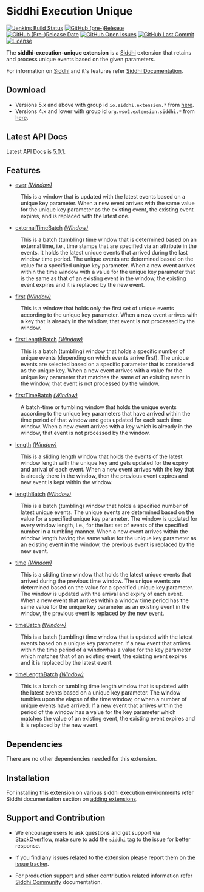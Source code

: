 Siddhi Execution Unique
======================================

  [![Jenkins Build Status](https://wso2.org/jenkins/job/siddhi/job/siddhi-execution-unique/badge/icon)](https://wso2.org/jenkins/job/siddhi/job/siddhi-execution-unique/)
  [![GitHub (pre-)Release](https://img.shields.io/github/release/siddhi-io/siddhi-execution-unique/all.svg)](https://github.com/siddhi-io/siddhi-execution-unique/releases)
  [![GitHub (Pre-)Release Date](https://img.shields.io/github/release-date-pre/siddhi-io/siddhi-execution-unique.svg)](https://github.com/siddhi-io/siddhi-execution-unique/releases)
  [![GitHub Open Issues](https://img.shields.io/github/issues-raw/siddhi-io/siddhi-execution-unique.svg)](https://github.com/siddhi-io/siddhi-execution-unique/issues)
  [![GitHub Last Commit](https://img.shields.io/github/last-commit/siddhi-io/siddhi-execution-unique.svg)](https://github.com/siddhi-io/siddhi-execution-unique/commits/master)
  [![License](https://img.shields.io/badge/License-Apache%202.0-blue.svg)](https://opensource.org/licenses/Apache-2.0)

The **siddhi-execution-unique extension** is a <a target="_blank" href="https://siddhi.io/">Siddhi</a> extension that retains and process unique events based on the given parameters.

For information on <a target="_blank" href="https://siddhi.io/">Siddhi</a> and it's features refer <a target="_blank" href="https://siddhi.io/redirect/docs.html">Siddhi Documentation</a>. 

## Download

* Versions 5.x and above with group id `io.siddhi.extension.*` from <a target="_blank" href="https://mvnrepository.com/artifact/io.siddhi.extension.execution.unique/siddhi-execution-unique/">here</a>.
* Versions 4.x and lower with group id `org.wso2.extension.siddhi.*` from <a target="_blank" href="https://mvnrepository.com/artifact/org.wso2.extension.siddhi.execution.unique/siddhi-execution-unique">here</a>.

## Latest API Docs 

Latest API Docs is <a target="_blank" href="https://siddhi-io.github.io/siddhi-execution-unique/api/5.0.1">5.0.1</a>.

## Features

* <a target="_blank" href="https://wso2-extensions.github.io/siddhi-execution-unique/api/5.0.1/#ever-window">ever</a> *<a target="_blank" href="https://siddhi.io/en/v5.0/docs/query-guide//#window">(Window)</a>*<br><div style="padding-left: 1em;"><p>This is a window that is updated with the latest events based on a unique key parameter. When a new event arrives with the same value for the unique key parameter as the existing event, the existing event expires, and is replaced with the latest one.</p></div>
* <a target="_blank" href="https://wso2-extensions.github.io/siddhi-execution-unique/api/5.0.1/#externaltimebatch-window">externalTimeBatch</a> *<a target="_blank" href="https://siddhi.io/en/v5.0/docs/query-guide//#window">(Window)</a>*<br><div style="padding-left: 1em;"><p>This is a batch (tumbling) time window that is determined based on an external time, i.e., time stamps that are specified via an attribute in the events. It holds the latest unique events that arrived during the last window time period. The unique events are determined based on the value for a specified unique key parameter. When a new event arrives within the time window with a value for the unique key parameter that is the same as that of an existing event in the window, the existing event expires and it is replaced by the new event.</p></div>
* <a target="_blank" href="https://wso2-extensions.github.io/siddhi-execution-unique/api/5.0.1/#first-window">first</a> *<a target="_blank" href="https://siddhi.io/en/v5.0/docs/query-guide//#window">(Window)</a>*<br><div style="padding-left: 1em;"><p>This is a window that holds only the first set of unique events according to the unique key parameter. When a new event arrives with a key that is already in the window, that event is not processed by the window.</p></div>
* <a target="_blank" href="https://wso2-extensions.github.io/siddhi-execution-unique/api/5.0.1/#firstlengthbatch-window">firstLengthBatch</a> *<a target="_blank" href="https://siddhi.io/en/v5.0/docs/query-guide//#window">(Window)</a>*<br><div style="padding-left: 1em;"><p>This is a batch (tumbling) window that holds a specific number of unique events (depending on which events arrive first). The unique events are selected based on a specific parameter that is considered as the unique key. When a new event arrives with a value for the unique key parameter that matches the same of an existing event in the window, that event is not processed by the window.</p></div>
* <a target="_blank" href="https://wso2-extensions.github.io/siddhi-execution-unique/api/5.0.1/#firsttimebatch-window">firstTimeBatch</a> *<a target="_blank" href="https://siddhi.io/en/v5.0/docs/query-guide//#window">(Window)</a>*<br><div style="padding-left: 1em;"><p>A batch-time or tumbling window that holds the unique events according to the unique key parameters that have arrived within the time period of that window and gets updated for each such time window. When a new event arrives with a key which is already in the window, that event is not processed by the window.</p></div>
* <a target="_blank" href="https://wso2-extensions.github.io/siddhi-execution-unique/api/5.0.1/#length-window">length</a> *<a target="_blank" href="https://siddhi.io/en/v5.0/docs/query-guide//#window">(Window)</a>*<br><div style="padding-left: 1em;"><p>This is a sliding length window that holds the events of the latest window length with the unique key and gets updated for the expiry and arrival of each event. When a new event arrives with the key that is already there in the window, then the previous event expires and new event is kept within the window.</p></div>
* <a target="_blank" href="https://wso2-extensions.github.io/siddhi-execution-unique/api/5.0.1/#lengthbatch-window">lengthBatch</a> *<a target="_blank" href="https://siddhi.io/en/v5.0/docs/query-guide//#window">(Window)</a>*<br><div style="padding-left: 1em;"><p>This is a batch (tumbling) window that holds a specified number of latest unique events. The unique events are determined based on the value for a specified unique key parameter. The window is updated for every window length, i.e., for the last set of events of the specified number in a tumbling manner. When a new event arrives within the window length having the same value for the unique key parameter as an existing event in the window, the previous event is replaced by the new event.</p></div>
* <a target="_blank" href="https://wso2-extensions.github.io/siddhi-execution-unique/api/5.0.1/#time-window">time</a> *<a target="_blank" href="https://siddhi.io/en/v5.0/docs/query-guide//#window">(Window)</a>*<br><div style="padding-left: 1em;"><p>This is a sliding time window that holds the latest unique events that arrived during the previous time window. The unique events are determined based on the value for a specified unique key parameter. The window is updated with the arrival and expiry of each event. When a new event that arrives within a window time period has the same value for the unique key parameter as an existing event in the window, the previous event is replaced by the new event.</p></div>
* <a target="_blank" href="https://wso2-extensions.github.io/siddhi-execution-unique/api/5.0.1/#timebatch-window">timeBatch</a> *<a target="_blank" href="https://siddhi.io/en/v5.0/docs/query-guide//#window">(Window)</a>*<br><div style="padding-left: 1em;"><p>This is a batch (tumbling) time window that is updated with the latest events based on a unique key parameter. If a new event that arrives within the time period of a windowhas a value for the key parameter which matches that of an existing event, the existing event expires and it is replaced by the latest event. </p></div>
* <a target="_blank" href="https://wso2-extensions.github.io/siddhi-execution-unique/api/5.0.1/#timelengthbatch-window">timeLengthBatch</a> *<a target="_blank" href="https://siddhi.io/en/v5.0/docs/query-guide//#window">(Window)</a>*<br><div style="padding-left: 1em;"><p>This is a batch or tumbling time length window that is updated with the latest events based on a unique key parameter. The window tumbles upon the elapse of the time window, or when a number of unique events have arrived. If a new event that arrives within the period of the window has a value for the key parameter which matches the value of an existing event, the existing event expires and it is replaced by the new event. </p></div>

## Dependencies 

There are no other dependencies needed for this extension. 

## Installation

For installing this extension on various siddhi execution environments refer Siddhi documentation section on <a target="_blank" href="https://siddhi.io/redirect/add-extensions.html">adding extensions</a>.

## Support and Contribution

* We encourage users to ask questions and get support via <a target="_blank" href="https://stackoverflow.com/questions/tagged/siddhi">StackOverflow</a>, make sure to add the `siddhi` tag to the issue for better response.

* If you find any issues related to the extension please report them on <a target="_blank" href="https://github.com/siddhi-io/siddhi-execution-unique/issues">the issue tracker</a>.

* For production support and other contribution related information refer <a target="_blank" href="https://siddhi.io/community/">Siddhi Community</a> documentation.
